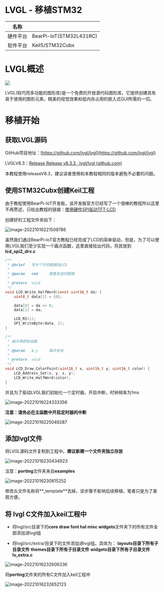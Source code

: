 # LVGL - 移植STM32

| 名称     |                         |
| -------- | ----------------------- |
| 硬件平台 | BearPi-IoT(STM32L431RC) |
| 软件平台 | Keil5/STM32Cubx         |

# LVGL概述

![](./figures/01_logo_lvgl.png)

LVGL(轻巧而多功能的图形库)是一个免费的开放源代码图形库，它提供创建具有易于使用的图形元素，精美的视觉效果和低内存占用的嵌入式GUI所需的一切。

# 移植开始

## 获取LVGL源码

GitHub项目地址：[https://github.com/lvgl/lvgl](https://github.com/lvgl/lvgl)

LVGLV8.3：[Release Release v8.3.3 · lvgl/lvgl (github.com)](https://github.com/lvgl/lvgl/releases/tag/v8.3.3)

本教程使用releaseV8.3，建议读者使用和本教程相同的版本避免不必要的问题。

## 使用STM32Cubx创建Keil工程

由于教程使用BearPi-IoT开发板，该开发板官方已经写了一个很棒的教程所以这里不再赘述，只给出教程的链接：[使用硬件SPI驱动TFT-LCD](https://mp.weixin.qq.com/s/Sb12hE7dqG8shA77ADcCnA)

创建好的工程文件夹如下：

![image-20221016221509786](./figures/image-20221016221509786.png)

虽然我们通过BearPi-IoT官方教程已经完成了LCD的简单驱动，但是，为了可以使用LVGL我们至少实现一个画点函数，这里直接给出代码，将其放到**lcd_spi2_drv.c**

```c
/**
 * @brief	写半个字的数据到LCD
 *
 * @param   cmd		需要发送的数据
 *
 * @return  void
 */
void LCD_Write_HalfWord(const uint16_t da) {
    uint8_t data[2] = {0};

    data[0] = da >> 8;
    data[1] = da;

    LCD_RS(1);
    SPI_WriteByte(data, 2);
}

/**
 * 画点带颜色函数
 *
 * @param   x,y		画点坐标
 *
 * @return  void
 */
void LCD_Draw_ColorPoint(uint16_t x, uint16_t y, uint16_t color) {
    LCD_Address_Set(x, y, x, y);
    LCD_Write_HalfWord(color);
}
```

并且为了驱动LVGL我们初始化一个定时器，开启中断，时钟频率为1ms

![image-20221016224333356](./figures/image-20221016224333356.png)

**注意：请务必在主函数中开启定时器的中断**

![image-20221016225049287](./figures/image-20221016225049287.png)

## 添加lvgl文件

将LVGL源码文件复制到工程中。**建议新建一个文件夹独立存放**

![image-20221016230434923](./figures/image-20221016230434923.png)

注意：**porting**文件夹来自**examples**

![image-20221016230815252](./figures/image-20221016230815252.png)

修改头文件名称将**_template**去掉，该步骤不影响后续移植，笔者只是为了美观方便。

## 将 lvgl C文件加入keil工程中

- 将lvgl/src目录下的**core draw font hal misc widgets**文件夹下的所有文件全部添加进lvgl组

- 将lvgl/src/extra/目录下的文件添加进lvgl组。具体为：
    **layouts目录下所有子目录文件**
    **themes目录下所有子目录文件**
    **widgets目录下所有子目录文件**
    **lv_extra.c**

![image-20221016232606336](./figures/image-20221016232606336.png)

将**porting**文件夹的所有C文件加入keil工程中

![image-20221016232652123](./figures/image-20221016232652123.png)



